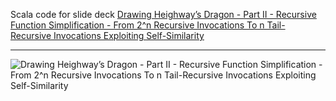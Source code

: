 Scala code for slide deck [Drawing Heighway’s Dragon - Part II - Recursive Function Simplification - From 2^n Recursive Invocations To n Tail-Recursive Invocations Exploiting Self-Similarity](https://fpilluminated.org/deck/257)

---

![Drawing Heighway’s Dragon - Part II - Recursive Function Simplification - From 2^n Recursive Invocations To n Tail-Recursive Invocations Exploiting Self-Similarity](https://fpilluminated.s3.eu-west-2.amazonaws.com/slide-decks/2025-03-29-drawing-heighways-dragon--part-2-recursive-function-simplification--from-2-to-the-n-recursive-invocations-to-n-tail-recursive-invocations-exploiting-self-similarity/2025-03-29-drawing-heighways-dragon--part-2-recursive-function-simplification--from-2-to-the-n-recursive-invocations-to-n-tail-recursive-invocations-exploiting-self-similarity-first-slide-large.png) 
